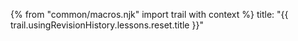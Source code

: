 {% from "common/macros.njk" import trail with context %}
<frontmatter>
title: "{{ trail.usingRevisionHistory.lessons.reset.title }}"
</frontmatter>

<include src="unit-inPage-asFlat.md" boilerplate />